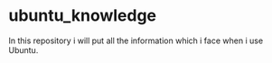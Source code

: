 # ubuntu_knowledge
In this repository i will put all the information which i face when i use Ubuntu.
